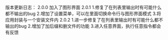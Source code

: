 版本更新日志：
2.0.0
 加入了图形界面
2.0.1
 1.修复了在列表里输出时有可能什么都不输出的bug
 2.增加了设置菜单，可以在里面切换命令行与图形界面模式
 3.将应用封装与一个安装文件内
2.0.2
 1.进一步修复了在列表里输出时有可能什么都不输出的bug
 2.增加了加后缀和删文件的功能
 3.进入任意界面，执行任意指令都会有反馈
